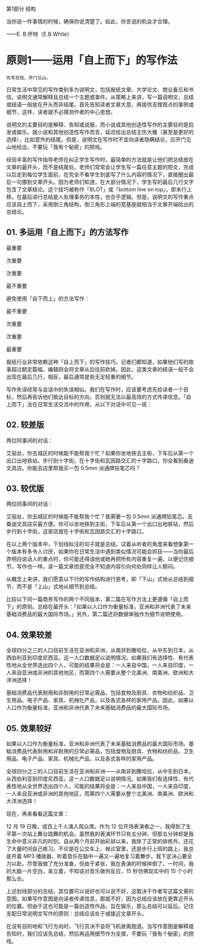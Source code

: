 第1部分 结构

当你说一件事情的时候，确保你说清楚了。如此，你言说的机会才合理。

——E. B.怀特（E.B.White）

# 原则1——运用「自上而下」的写作法

	先写总结，开门见山。

日常生活中常见的写作类别多为说明文，包括报纸文章、大学论文、商业备忘和书信。说明文通常解释且总结一个主题或事件。从策略上来讲，写一篇说明文，总结或结语一般放在开头而非结尾。首先告知读者文章大意，再提供支撑观点的事例或细节，这样，读者就不必猜测作者的中心思想。

说明文的主要目的是解释、告知或说服，而小说或其他创造性写作的主要目的是启发或娱乐。就小说和其他创造性写作而言，延迟给出总结无伤大雅（甚至是更好的选择），比如意外的结尾。但是，说明文在写作时不宜向读者隐瞒结论，应开门见山地给出，不要玩「我有个秘密」的把戏。

经验丰富的写作指导老师在纠正学生写作时，最简单的方法就是让他们把总结放在文章的最开头，而不是结尾处。老师们常常会让学生写一篇任意主题的短文，完成以后走到每位学生面前，在完全不看学生到底写了什么内容的情况下，直接圈出最后一句挪到文章开头。因为老师们知道，在大部分情况下，学生写的最后几行文字包含了文章结论。这个技巧被称作「BLOT」或「bottom line on top」，即末行上移。在最后进行总结是人处理事务的本性，也合乎逻辑。但是，说明文的写作重点应该自上而下，采用倒三角结构，倒三角形上端的宽基座就相当于文章开端给出的总结论。

## 01. 多运用「自上而下」的方法写作

最重要

次重要

次重要

最不重要

避免使用「自下而上」的方法写作：

最不重要

次重要

次重要

最重要

报纸行业非常依赖这种「自上而下」的写作技巧。记者们都知道，如果他们写的故事超过额定篇幅，编辑则会将文章从后往前砍掉。因此，这类文章的结语一般不会出现在最后几行，相反，最后通常是些无足轻重的细节。

写作失误经常与会话中的失误相似。我们在写作时，应该要考虑先给读者一个目标，然后再告诉他们抵达目标的方向，否则就无法以最高效的方式传递信息。「自上而下」法在日常生活交流中的作用，从以下对话中可见一斑：

## 02. 较差版

两位同事间的对话：

艾丽丝，你去城区的时候能不能帮我个忙？如果你坐地铁去主街，下车后从第一个出口出地铁站，步行到十字街。在十字街和瓦因路交汇的十字路口，你会看到桑迪文具店。你能去店里帮我买一包 0.5mm 派通牌铅笔芯吗？

## 03. 较优版

两位同事间的对话：

艾丽丝，你去城区的时候能不能帮我个忙？我需要一包 0.5mm 派通牌铅笔芯。去桑迪文具店买最方便。你可以坐地铁到主街，下车后从第一个出口出地铁站，然后步行到十字街。这家店就在十字街和瓦因路交汇的十字路口。

在以上两个版本中，下划线标注的句子就是总结。试着从听者的角度来看想象第一个版本有多令人讨厌，如果你在日常生活中遇到类似情况可能会抓狂——当你最后弄明白说话人的重点时，你可能还得请他或她再把所有内容重复一遍，以便记住细节。写作也一样。读一篇文章但是完全不知道内容引向何处同样让人郁闷。

从概念上来讲，我们愿意以下行的写作结构进行思考，即「下山」式地从总结到细节，而不是「上山」式地从细节到总结。

比较以下同一篇商务写作的两个不同版本，第二篇在写作方法上更遵循「自上而下」的原则。总结在最开头：「如果以人口作为衡量标准，亚洲和非洲代表了未来基础消费品的最大国际市场。」另外，第二篇还将数据单独作为细节说明使用。

## 04. 效果较差

全球四分之三的人口目前生活在亚洲和非洲，从南非到撒哈拉，从中东到日本，从西伯利亚到印度尼西亚。这一人口数据足以说明情况。如果我们有选择性、有代表性地从全世界选出四个人，可能的结果将会是：一人来自中国，一人来自印度，一人来自亚洲或非洲的其他地区，而第四个人需要从整个北美洲、南美洲、欧洲和大洋洲选择！

基础消费品代表耐用和非耐用的日常必需品，包括食物及厨具、衣物和纺织品、卫生用品、电子产品、家具、机械化产品，以及各式各样的家用产品。因此，如果以人口作为衡量标准，亚洲和非洲代表了未来基础消费品的最大国际市场。

## 05. 效果较好

如果以人口作为衡量标准，亚洲和非洲代表了未来基础消费品的最大国际市场。基础消费品代表耐用和非耐用的日常必需品，包括食物及厨具、衣物和纺织品、卫生用品、电子产品、家具、机械化产品，以及各式各样的家用产品。

全球四分之三的人口目前生活在亚洲和非洲——从南非到撒哈拉，从中东到日本，从西伯利亚到印度尼西亚。这一人口数据足以说明情况。如果我们有选择性、有代表性地从全世界选出四个人，可能的结果将会是：一人来自中国，一人来自印度，一人来自亚洲或非洲的其他地区，而第四个人需要从整个北美洲、南美洲、欧洲和大洋洲选择！

现在，再来看看这篇文章：

12 月 19 日晚，成百上千人涌入观众席。作为 12 位开场表演者之一，我得到了生平第一次站上舞台跳舞的机会。虽然我的表演环节只有五分钟，但那五分钟却是我生命中意义非凡的时刻。自从两个月前开始彩排以来，我除了正常的排练外，还花了大量时间自己练习。不论是在公交车上、候诊室里，还是步行上班的路上，我总是开着 MP3 播放器，听着音乐在脑中一遍又一遍地复习着舞步。我下定决心要全力以赴。尽管我做了充分准备，但由于紧张，我在表演的时候摔倒了。一时间，我的大脑一片空白，呆立着，不知该对音乐做何反应，15 秒仿佛现实中的 15 个小时那么长。

上述划线部分的总结，其位置可以说好也可以说不好，这取决于作者写这篇文章的意图。如果写作意图是向读者传递信息，那就不好，因为总结应该放在更靠近开头的位置。但由于这也可能是一篇创造性作品，旨在娱乐，那么总结可以延后。记住支配日常说明文写作的原则：总结应该处于或接近文章开头。

在没有目的地和飞行方向时，飞行员决不会将飞机驶离跑道。当写作意图是解释或告知时，我们应该先总结，然后再运用细节作为支撑，不要玩「我有个秘密」的把戏。





